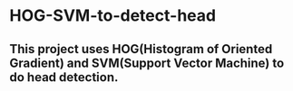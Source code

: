 # HOG-SVM-to-detect-head
## This project uses HOG(Histogram of Oriented Gradient) and SVM(Support Vector Machine) to do head detection. </br>
### 
